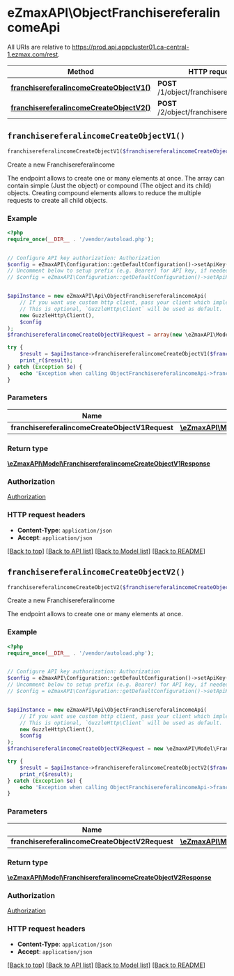 # eZmaxAPI\ObjectFranchisereferalincomeApi

All URIs are relative to https://prod.api.appcluster01.ca-central-1.ezmax.com/rest.

Method | HTTP request | Description
------------- | ------------- | -------------
[**franchisereferalincomeCreateObjectV1()**](ObjectFranchisereferalincomeApi.md#franchisereferalincomeCreateObjectV1) | **POST** /1/object/franchisereferalincome | Create a new Franchisereferalincome
[**franchisereferalincomeCreateObjectV2()**](ObjectFranchisereferalincomeApi.md#franchisereferalincomeCreateObjectV2) | **POST** /2/object/franchisereferalincome | Create a new Franchisereferalincome


## `franchisereferalincomeCreateObjectV1()`

```php
franchisereferalincomeCreateObjectV1($franchisereferalincomeCreateObjectV1Request): \eZmaxAPI\Model\FranchisereferalincomeCreateObjectV1Response
```

Create a new Franchisereferalincome

The endpoint allows to create one or many elements at once.  The array can contain simple (Just the object) or compound (The object and its child) objects.  Creating compound elements allows to reduce the multiple requests to create all child objects.

### Example

```php
<?php
require_once(__DIR__ . '/vendor/autoload.php');


// Configure API key authorization: Authorization
$config = eZmaxAPI\Configuration::getDefaultConfiguration()->setApiKey('Authorization', 'YOUR_API_KEY');
// Uncomment below to setup prefix (e.g. Bearer) for API key, if needed
// $config = eZmaxAPI\Configuration::getDefaultConfiguration()->setApiKeyPrefix('Authorization', 'Bearer');


$apiInstance = new eZmaxAPI\Api\ObjectFranchisereferalincomeApi(
    // If you want use custom http client, pass your client which implements `GuzzleHttp\ClientInterface`.
    // This is optional, `GuzzleHttp\Client` will be used as default.
    new GuzzleHttp\Client(),
    $config
);
$franchisereferalincomeCreateObjectV1Request = array(new \eZmaxAPI\Model\FranchisereferalincomeCreateObjectV1Request()); // \eZmaxAPI\Model\FranchisereferalincomeCreateObjectV1Request[]

try {
    $result = $apiInstance->franchisereferalincomeCreateObjectV1($franchisereferalincomeCreateObjectV1Request);
    print_r($result);
} catch (Exception $e) {
    echo 'Exception when calling ObjectFranchisereferalincomeApi->franchisereferalincomeCreateObjectV1: ', $e->getMessage(), PHP_EOL;
}
```

### Parameters

Name | Type | Description  | Notes
------------- | ------------- | ------------- | -------------
 **franchisereferalincomeCreateObjectV1Request** | [**\eZmaxAPI\Model\FranchisereferalincomeCreateObjectV1Request[]**](../Model/FranchisereferalincomeCreateObjectV1Request.md)|  |

### Return type

[**\eZmaxAPI\Model\FranchisereferalincomeCreateObjectV1Response**](../Model/FranchisereferalincomeCreateObjectV1Response.md)

### Authorization

[Authorization](../../README.md#Authorization)

### HTTP request headers

- **Content-Type**: `application/json`
- **Accept**: `application/json`

[[Back to top]](#) [[Back to API list]](../../README.md#endpoints)
[[Back to Model list]](../../README.md#models)
[[Back to README]](../../README.md)

## `franchisereferalincomeCreateObjectV2()`

```php
franchisereferalincomeCreateObjectV2($franchisereferalincomeCreateObjectV2Request): \eZmaxAPI\Model\FranchisereferalincomeCreateObjectV2Response
```

Create a new Franchisereferalincome

The endpoint allows to create one or many elements at once.

### Example

```php
<?php
require_once(__DIR__ . '/vendor/autoload.php');


// Configure API key authorization: Authorization
$config = eZmaxAPI\Configuration::getDefaultConfiguration()->setApiKey('Authorization', 'YOUR_API_KEY');
// Uncomment below to setup prefix (e.g. Bearer) for API key, if needed
// $config = eZmaxAPI\Configuration::getDefaultConfiguration()->setApiKeyPrefix('Authorization', 'Bearer');


$apiInstance = new eZmaxAPI\Api\ObjectFranchisereferalincomeApi(
    // If you want use custom http client, pass your client which implements `GuzzleHttp\ClientInterface`.
    // This is optional, `GuzzleHttp\Client` will be used as default.
    new GuzzleHttp\Client(),
    $config
);
$franchisereferalincomeCreateObjectV2Request = new \eZmaxAPI\Model\FranchisereferalincomeCreateObjectV2Request(); // \eZmaxAPI\Model\FranchisereferalincomeCreateObjectV2Request

try {
    $result = $apiInstance->franchisereferalincomeCreateObjectV2($franchisereferalincomeCreateObjectV2Request);
    print_r($result);
} catch (Exception $e) {
    echo 'Exception when calling ObjectFranchisereferalincomeApi->franchisereferalincomeCreateObjectV2: ', $e->getMessage(), PHP_EOL;
}
```

### Parameters

Name | Type | Description  | Notes
------------- | ------------- | ------------- | -------------
 **franchisereferalincomeCreateObjectV2Request** | [**\eZmaxAPI\Model\FranchisereferalincomeCreateObjectV2Request**](../Model/FranchisereferalincomeCreateObjectV2Request.md)|  |

### Return type

[**\eZmaxAPI\Model\FranchisereferalincomeCreateObjectV2Response**](../Model/FranchisereferalincomeCreateObjectV2Response.md)

### Authorization

[Authorization](../../README.md#Authorization)

### HTTP request headers

- **Content-Type**: `application/json`
- **Accept**: `application/json`

[[Back to top]](#) [[Back to API list]](../../README.md#endpoints)
[[Back to Model list]](../../README.md#models)
[[Back to README]](../../README.md)
